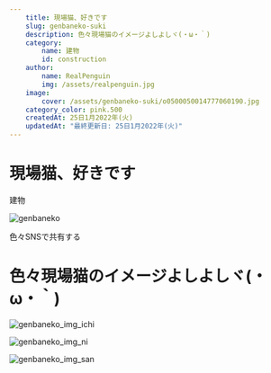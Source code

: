 ```yaml
---
    title: 現場猫、好きです
    slug: genbaneko-suki
    description: 色々現場猫のイメージよしよしヾ(・ω・｀)
    category: 
        name: 建物
        id: construction
    author:
        name: RealPenguin
        img: /assets/realpenguin.jpg
    image: 
        cover: /assets/genbaneko-suki/o0500050014777060190.jpg
    category_color: pink.500
    createdAt: 25日1月2022年(火)
    updatedAt: "最終更新日: 25日1月2022年(火)" 
---
```


# 現場猫、好きです
<category>建物</category>

![genbaneko](/assets/genbaneko-suki/o0500050014777060190.jpg)

<span>色々SNSで共有する</span>

<twitter></twitter>
<facebook></facebook>
<lineshare></lineshare>
<whatsapp></whatsapp>

# 色々現場猫のイメージよしよしヾ(・ω・｀)

![genbaneko_img_ichi](/assets/genbaneko-suki/o0500050014777060164.jpg)

![genbaneko_img_ni](/assets/genbaneko-suki/o0576053214777060170.jpg)

![genbaneko_img_san](/assets/genbaneko-suki/o0492062314777060181.jpg)